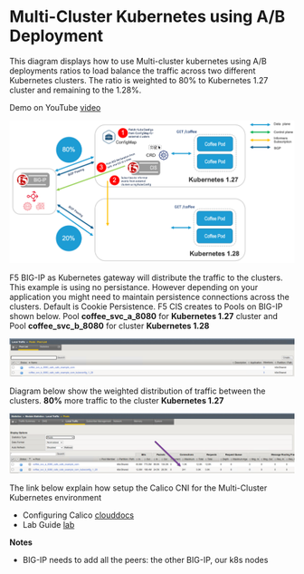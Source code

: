 # Multi-Cluster Kubernetes using A/B Deployment

This diagram displays how to use Multi-cluster kubernetes using A/B deployments ratios to load balance the traffic across two different Kubernetes clusters. The ratio is weighted to 80% to Kubernetes 1.27 cluster and remaining to the 1.28%.

Demo on YouTube [video](https://youtu.be/hd0TIVff2Tc)

![diagram](https://github.com/mdditt2000/k8s-bigip-ctlr/blob/main/user_guides/k8s-multi-cluster-ab/diagram/2023-11-17_09-04-51.png)

F5 BIG-IP as Kubernetes gateway will distribute the traffic to the clusters. This example is using no persistance. However depending on your application you might need to maintain persistence connections across the clusters. Default is Cookie Persistence. F5 CIS creates to Pools on BIG-IP shown below. 	Pool **coffee_svc_a_8080** for **Kubernetes 1.27** cluster and Pool **coffee_svc_b_8080** for cluster **Kubernetes 1.28**

![pool](https://github.com/mdditt2000/k8s-bigip-ctlr/blob/main/user_guides/k8s-multi-cluster-ab/diagram/2023-11-17_09-19-19.png)

Diagram below show the weighted distribution of traffic between the clusters. **80%** more traffic to the cluster **Kubernetes 1.27**

![pool](https://github.com/mdditt2000/k8s-bigip-ctlr/blob/main/user_guides/k8s-multi-cluster-ab/diagram/2023-11-17_09-39-12.png)

The link below explain how setup the Calico CNI for the Multi-Cluster Kubernetes environment

* Configuring Calico [clouddocs](https://clouddocs.f5.com/containers/latest/userguide/calico-config.html)
* Lab Guide [lab](https://clouddocs.f5.com/training/community/containers/html/appendix/appendix8/appendix8.html#install-calico)

**Notes**

* BIG-IP needs to add all the peers: the other BIG-IP, our k8s nodes